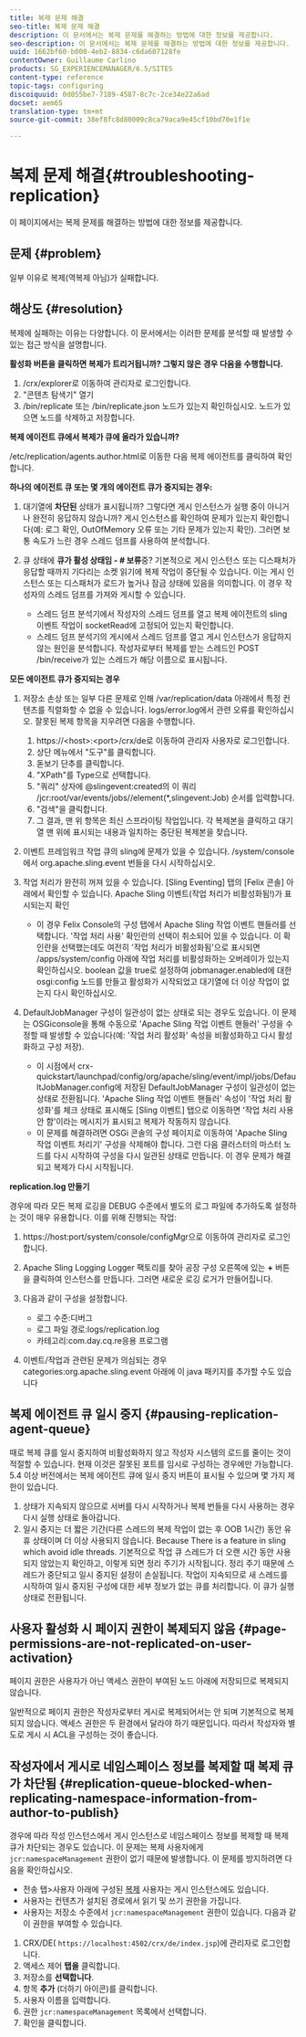 ```yaml
---
title: 복제 문제 해결
seo-title: 복제 문제 해결
description: 이 문서에서는 복제 문제를 해결하는 방법에 대한 정보를 제공합니다.
seo-description: 이 문서에서는 복제 문제를 해결하는 방법에 대한 정보를 제공합니다.
uuid: 1662bf60-b000-4eb2-8834-c6da607128fe
contentOwner: Guillaume Carlino
products: SG_EXPERIENCEMANAGER/6.5/SITES
content-type: reference
topic-tags: configuring
discoiquuid: 0d055be7-7189-4587-8c7c-2ce34e22a6ad
docset: aem65
translation-type: tm+mt
source-git-commit: 38ef8fc8d80009c8ca79aca9e45cf10bd70e1f1e

---
```



# 복제 문제 해결{#troubleshooting-replication}

이 페이지에서는 복제 문제를 해결하는 방법에 대한 정보를 제공합니다.

## 문제 {#problem}

일부 이유로 복제(역복제 아님)가 실패합니다.

## 해상도 {#resolution}

복제에 실패하는 이유는 다양합니다. 이 문서에서는 이러한 문제를 분석할 때 발생할 수 있는 접근 방식을 설명합니다.

**활성화 버튼을 클릭하면 복제가 트리거됩니까? 그렇지 않은 경우 다음을 수행합니다.**

1. /crx/explorer로 이동하여 관리자로 로그인합니다.
1. &quot;콘텐츠 탐색기&quot; 열기
1. /bin/replicate 또는 /bin/replicate.json 노드가 있는지 확인하십시오. 노드가 있으면 노드를 삭제하고 저장합니다.

**복제 에이전트 큐에서 복제가 큐에 올라가 있습니까?**

/etc/replication/agents.author.html로 이동한 다음 복제 에이전트를 클릭하여 확인합니다.

**하나의 에이전트 큐 또는 몇 개의 에이전트 큐가 중지되는 경우:**

1. 대기열에 **차단된** 상태가 표시됩니까? 그렇다면 게시 인스턴스가 실행 중이 아니거나 완전히 응답하지 않습니까? 게시 인스턴스를 확인하여 문제가 있는지 확인합니다(예: 로그 확인, OutOfMemory 오류 또는 기타 문제가 있는지 확인). 그러면 보통 속도가 느린 경우 스레드 덤프를 사용하여 분석합니다.
1. 큐 상태에 **큐가 활성 상태임 - # 보류**&#x200B;중? 기본적으로 게시 인스턴스 또는 디스패처가 응답할 때까지 기다리는 소켓 읽기에 복제 작업이 중단될 수 있습니다. 이는 게시 인스턴스 또는 디스패처가 로드가 높거나 잠금 상태에 있음을 의미합니다. 이 경우 작성자의 스레드 덤프를 가져와 게시할 수 있습니다.

   * 스레드 덤프 분석기에서 작성자의 스레드 덤프를 열고 복제 에이전트의 sling 이벤트 작업이 socketRead에 고정되어 있는지 확인합니다.
   * 스레드 덤프 분석기의 게시에서 스레드 덤프를 열고 게시 인스턴스가 응답하지 않는 원인을 분석합니다. 작성자로부터 복제를 받는 스레드인 POST /bin/receive가 있는 스레드가 해당 이름으로 표시됩니다.

**모든 에이전트 큐가 중지되는 경우**

1. 저장소 손상 또는 일부 다른 문제로 인해 /var/replication/data 아래에서 특정 컨텐츠를 직렬화할 수 없을 수 있습니다. logs/error.log에서 관련 오류를 확인하십시오. 잘못된 복제 항목을 지우려면 다음을 수행합니다.

   1. https://&lt;host>:&lt;port>/crx/de로 이동하여 관리자 사용자로 로그인합니다.
   1. 상단 메뉴에서 &quot;도구&quot;를 클릭합니다.
   1. 돋보기 단추를 클릭합니다.
   1. &quot;XPath&quot;를 Type으로 선택합니다.
   1. &quot;쿼리&quot; 상자에 @slingevent:created의 이 쿼리 /jcr:root/var/events/jobs//element(*,slingevent:Job) 순서를 입력합니다.
   1. &quot;검색&quot;을 클릭합니다.
   1. 그 결과, 맨 위 항목은 최신 스프라이팅 작업입니다. 각 복제본을 클릭하고 대기열 맨 위에 표시되는 내용과 일치하는 중단된 복제본을 찾습니다.

1. 이벤트 프레임워크 작업 큐의 sling에 문제가 있을 수 있습니다. /system/console에서 org.apache.sling.event 번들을 다시 시작하십시오.
1. 작업 처리가 완전히 꺼져 있을 수 있습니다. [Sling Eventing] 탭의 [Felix 콘솔] 아래에서 확인할 수 있습니다. Apache Sling 이벤트(작업 처리가 비활성화됨!)가 표시되는지 확인

   * 이 경우 Felix Console의 구성 탭에서 Apache Sling 작업 이벤트 핸들러를 선택합니다. &#39;작업 처리 사용&#39; 확인란의 선택이 취소되어 있을 수 있습니다. 이 확인란을 선택했는데도 여전히 &#39;작업 처리가 비활성화됨&#39;으로 표시되면 /apps/system/config 아래에 작업 처리를 비활성화하는 오버레이가 있는지 확인하십시오. boolean 값을 true로 설정하여 jobmanager.enabled에 대한 osgi:config 노드를 만들고 활성화가 시작되었고 대기열에 더 이상 작업이 없는지 다시 확인하십시오.

1. DefaultJobManager 구성이 일관성이 없는 상태로 되는 경우도 있습니다. 이 문제는 OSGiconsole을 통해 수동으로 &#39;Apache Sling 작업 이벤트 핸들러&#39; 구성을 수정할 때 발생할 수 있습니다(예: &#39;작업 처리 활성화&#39; 속성을 비활성화하고 다시 활성화하고 구성 저장).

   * 이 시점에서 crx-quickstart/launchpad/config/org/apache/sling/event/impl/jobs/DefaultJobManager.config에 저장된 DefaultJobManager 구성이 일관성이 없는 상태로 전환됩니다. &#39;Apache Sling 작업 이벤트 핸들러&#39; 속성이 &#39;작업 처리 활성화&#39;를 체크 상태로 표시해도 [Sling 이벤트] 탭으로 이동하면 &#39;작업 처리 사용 안 함&#39;이라는 메시지가 표시되고 복제가 작동하지 않습니다.
   * 이 문제를 해결하려면 OSGi 콘솔의 구성 페이지로 이동하여 &#39;Apache Sling 작업 이벤트 처리기&#39; 구성을 삭제해야 합니다. 그런 다음 클러스터의 마스터 노드를 다시 시작하여 구성을 다시 일관된 상태로 만듭니다. 이 경우 문제가 해결되고 복제가 다시 시작됩니다.

**replication.log 만들기**

경우에 따라 모든 복제 로깅을 DEBUG 수준에서 별도의 로그 파일에 추가하도록 설정하는 것이 매우 유용합니다. 이를 위해 진행되는 작업:

1. https://host:port/system/console/configMgr으로 이동하여 관리자로 로그인합니다.
1. Apache Sling Logging Logger 팩토리를 찾아 공장 구성 오른쪽에 있는 **+** 버튼을 클릭하여 인스턴스를 만듭니다. 그러면 새로운 로깅 로거가 만들어집니다.
1. 다음과 같이 구성을 설정합니다.

   * 로그 수준:디버그
   * 로그 파일 경로:logs/replication.log
   * 카테고리:com.day.cq.re응용 프로그램

1. 이벤트/작업과 관련된 문제가 의심되는 경우 categories:org.apache.sling.event 아래에 이 java 패키지를 추가할 수도 있습니다

## 복제 에이전트 큐 일시 중지 {#pausing-replication-agent-queue}

때로 복제 큐를 일시 중지하여 비활성화하지 않고 작성자 시스템의 로드를 줄이는 것이 적절할 수 있습니다. 현재 이것은 잘못된 포트를 임시로 구성하는 경우에만 가능합니다. 5.4 이상 버전에서는 복제 에이전트 큐에 일시 중지 버튼이 표시될 수 있으며 몇 가지 제한이 있습니다.

1. 상태가 지속되지 않으므로 서버를 다시 시작하거나 복제 번들을 다시 사용하는 경우 다시 실행 상태로 돌아갑니다.
1. 일시 중지는 더 짧은 기간(다른 스레드의 복제 작업이 없는 후 OOB 1시간) 동안 유휴 상태이며 더 이상 사용되지 않습니다. Because There is a feature in sling which avoid idle threads. 기본적으로 작업 큐 스레드가 더 오랜 시간 동안 사용되지 않았는지 확인하고, 이렇게 되면 정리 주기가 시작됩니다. 정리 주기 때문에 스레드가 중단되고 일시 중지된 설정이 손실됩니다. 작업이 지속되므로 새 스레드를 시작하여 일시 중지된 구성에 대한 세부 정보가 없는 큐를 처리합니다. 이 큐가 실행 상태로 전환됩니다.

## 사용자 활성화 시 페이지 권한이 복제되지 않음 {#page-permissions-are-not-replicated-on-user-activation}

페이지 권한은 사용자가 아닌 액세스 권한이 부여된 노드 아래에 저장되므로 복제되지 않습니다.

일반적으로 페이지 권한은 작성자로부터 게시로 복제되어서는 안 되며 기본적으로 복제되지 않습니다. 액세스 권한은 두 환경에서 달라야 하기 때문입니다. 따라서 작성자와 별도로 게시 시 ACL을 구성하는 것이 좋습니다.

## 작성자에서 게시로 네임스페이스 정보를 복제할 때 복제 큐가 차단됨 {#replication-queue-blocked-when-replicating-namespace-information-from-author-to-publish}

경우에 따라 작성 인스턴스에서 게시 인스턴스로 네임스페이스 정보를 복제할 때 복제 큐가 차단되는 경우도 있습니다. 이 문제는 복제 사용자에게 `jcr:namespaceManagement` 권한이 없기 때문에 발생합니다. 이 문제를 방지하려면 다음을 확인하십시오.

* 전송 탭>사용자 아래에 구성된 [복제](/help/sites-deploying/replication.md#replication-agents-configuration-parameters) 사용자는 게시 인스턴스에도 있습니다.
* 사용자는 컨텐츠가 설치된 경로에서 읽기 및 쓰기 권한을 가집니다.
* 사용자는 저장소 수준에서 `jcr:namespaceManagement` 권한이 있습니다. 다음과 같이 권한을 부여할 수 있습니다.

1. CRX/DE( `https://localhost:4502/crx/de/index.jsp`)에 관리자로 로그인합니다.
1. 액세스 제어 **탭을** 클릭합니다.
1. 저장소를 **선택합니다**.
1. 항목 **추가** (더하기 아이콘)를 클릭합니다.
1. 사용자 이름을 입력합니다.
1. 권한 `jcr:namespaceManagement` 목록에서 선택합니다.
1. 확인을 클릭합니다.

